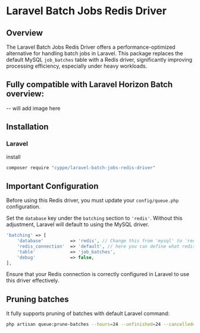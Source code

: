 # Laravel Batch Jobs Redis Driver

## Overview

The Laravel Batch Jobs Redis Driver offers a performance-optimized alternative for handling batch jobs in Laravel. This package replaces the default MySQL `job_batches` table with a Redis driver, significantly improving processing efficiency, especially under heavy workloads.

## Fully compatible with Laravel Horizon Batch overview:

-- will add image here

## Installation

### Laravel

install

~~~bash
composer require "cyppe/laravel-batch-jobs-redis-driver"
~~~

## Important Configuration

Before using this Redis driver, you must update your `config/queue.php` configuration.

Set the `database` key under the `batching` section to `'redis'`. Without this adjustment, Laravel will default to using the MySQL driver.

~~~php
'batching' => [
    'database'          => 'redis', // Change this from 'mysql' to 'redis'
    'redis_connection'  => 'default', // here you can define what redis connection to store batch related data in. Defaults to 'default' if not set.
    'table'             => 'job_batches',
    'debug'             => false,
],
~~~

Ensure that your Redis connection is correctly configured in Laravel to use this driver effectively.

## Pruning batches

It fully supports pruning of batches with default Laravel command:

~~~bash 
php artisan queue:prune-batches --hours=24 --unfinished=24 --cancelled=24
~~~